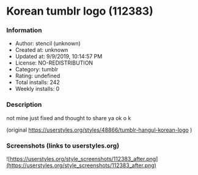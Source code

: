 # Korean tumblr logo (112383)

### Information
- Author: stencil (unknown)
- Created at: unknown
- Updated at: 9/9/2019, 10:14:57 PM
- License: NO-REDISTRIBUTION
- Category: tumblr
- Rating: undefined
- Total installs: 242
- Weekly installs: 0


### Description
not mine just fixed and thought to share ya ok o k

(original https://userstyles.org/styles/48866/tumblr-hangul-korean-logo )


### Screenshots (links to userstyles.org)
![https://userstyles.org/style_screenshots/112383_after.png](https://userstyles.org/style_screenshots/112383_after.png)


